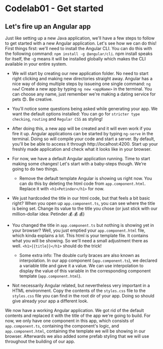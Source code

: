 # Codelab01 - Get started

## Let's fire up an Angular app

Just like setting up a new Java application, we'll have a few steps to follow to get started with a new Angular application. 
Let's see how we can do this! First things first: we'll need to install the Angular CLI. You can do this with the following command: ``npm install -g @angular/cli``.
npm install speaks for itself, the -g means it will be installed globally which makes the CLI available in your entire system.

- We will start by creating our new application folder. No need to start right clicking and making new directories straight away. 
  Angular has a nice way of doing multiple steps by issueing one single command: ``ng new``! Create a new app by typing ``ng new <appName>`` 
  in the terminal. You can choose any name, just remember we're making a dating service for pets :heart_eyes:. Be creative.
  
- You'll notice some questions being asked while generating your app. We want the default options installed: You can go for ``stricter type checking``, ``routing`` and ``Regular CSS`` as styling!
  
  
- After doing this, a new app will be created and it will even work if you fire it up. Angular applications can be started by typing
``ng-serve`` in the terminal. Doing so will compile your code and start a server. By default, you'll be be able to access it through
  http://localhost:4200. Start up your freshly made application and check what it looks like in your browser.


- For now, we have a default Angular application running. Time to start making some changes! Let's start with a baby-steps though. We're going
to do two things.
  - Remove the default template Angular is showing us right now. You can do this by deleting the html code from ``app.component.html``. Replace it with ``<h1>Petinder</h1>`` for now.

    
- We just hardcoded the title in our html code, but that feels a bit basic right? When you open up ``app.component.ts``, you can see where the title is being set. 
  Change its value to the title you chose (or just stick with our million-dollar idea: Petinder :moneybag: :moneybag: :moneybag:)
  

- You changed the title in ``app.component.ts`` but nothing is showing yet in your browser? Well, you just emptied your ``app.component.html`` file, which kinda
explains a lot. This html is your template file. It contains what you will be showing. So we'll need a small adjustment there as well. ```<h1>{{title}}</h1>``` should
  do the trick!
  * Some extra info: The double curly braces are also known as interpolation. In our app component (``app.component.ts``), we declared a variable title and gave it a value. 
We can use interpolation to display the value of this variable in the corresponding component template (``app.component.html``).


- Not necessarily Angular related, but nevertheless very important in a HTML environment. Copy the contents of the ``styles.css`` file to the ``styles.css`` file you can find in
the root dir of your app. Doing so should give already your app a different look.


We now have a working Angular application. We got rid of the default contents and replaced it with the title of the app we're going to build. For now, we only have one component in
this app, which consists of ``app.component.ts``, containing the component's logic, and ``app.component.html``, containing the template we will be showing in our browser.
Afterwards we also added some prefab styling that we will use throughout the building of our app.
